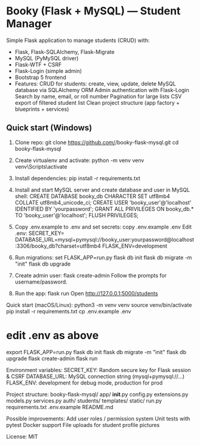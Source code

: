 # Booky (Flask + MySQL) — Student Manager

Simple Flask application to manage students (CRUD) with:

- Flask, Flask-SQLAlchemy, Flask-Migrate
- MySQL (PyMySQL driver)
- Flask-WTF + CSRF
- Flask-Login (simple admin)
- Bootstrap 5 frontend
- Features:
  CRUD for students: create, view, update, delete
  MySQL database via SQLAlchemy ORM
  Admin authentication with Flask-Login
  Search by name, email, or roll number
  Pagination for large lists
  CSV export of filtered student list
  Clean project structure (app factory + blueprints + services)

## Quick start (Windows)

1. Clone repo:
   git clone https://github.com/<your-user>/booky-flask-mysql.git
   cd booky-flask-mysql

2. Create virtualenv and activate:
   python -m venv venv
   venv\Scripts\activate

3. Install dependencies:
   pip install -r requirements.txt

4. Install and start MySQL server and create database and user in MySQL shell:
   CREATE DATABASE booky_db CHARACTER SET utf8mb4 COLLATE utf8mb4_unicode_ci;
   CREATE USER 'booky_user'@'localhost' IDENTIFIED BY 'yourpassword';
   GRANT ALL PRIVILEGES ON booky_db.\* TO 'booky_user'@'localhost';
   FLUSH PRIVILEGES;

5. Copy .env.example to .env and set secrets:
   copy .env.example .env
   Edit .env:
   SECRET_KEY=<strong-random-hex>
   DATABASE_URL=mysql+pymysql://booky_user:yourpassword@localhost:3306/booky_db?charset=utf8mb4
   FLASK_ENV=development

6. Run migrations:
   set FLASK_APP=run.py
   flask db init
   flask db migrate -m "init"
   flask db upgrade

7. Create admin user:
   flask create-admin
   Follow the prompts for username/password.

8. Run the app:
   flask run
   Open http://127.0.0.1:5000/students

Quick start (macOS/Linux):
python3 -m venv venv
source venv/bin/activate
pip install -r requirements.txt
cp .env.example .env

# edit .env as above

export FLASK_APP=run.py
flask db init
flask db migrate -m "init"
flask db upgrade
flask create-admin
flask run

Environment variables:
SECRET_KEY: Random secure key for Flask session & CSRF
DATABASE_URL: MySQL connection string (mysql+pymysql://...)
FLASK_ENV: development for debug mode, production for prod

Project structure:
booky-flask-mysql/
app/
**init**.py
config.py
extensions.py
models.py
services.py
auth/
students/
templates/
static/
run.py
requirements.txt
.env.example
README.md

Possible improvements:
Add user roles / permission system
Unit tests with pytest
Docker support
File uploads for student profile pictures

License: MIT
